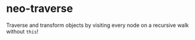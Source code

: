 # neo-traverse
Traverse and transform objects by visiting every node on a recursive walk without `this`!
